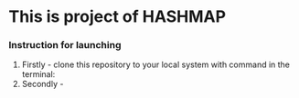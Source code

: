 # This is project of HASHMAP

### Instruction for launching
1.  Firstly - clone this repository to your local system with command in the terminal:
2.  Secondly -
